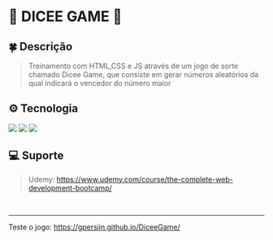 # 🎲         DICEE GAME           🎲

## 🍀 Descrição
> Treinamento com HTML,CSS e JS através de um jogo de sorte chamado Dicee Game, que consiste em gerar números aleatórios da qual indicará o vencedor do número maior

## ⚙️ Tecnologia
<div allign="center">
 <img  src="https://img.shields.io/badge/CSS-239120?&style=for-the-badge&logo=css3&logoColor=white" />
 <img  src="https://img.shields.io/badge/JavaScript-F7DF1E?style=for-the-badge&logo=javascript&logoColor=black" />
 <img  src="https://img.shields.io/badge/HTML-239120?style=for-the-badge&logo=html5&logoColor=white" />
</div>

## 💻 Suporte
> Udemy: https://www.udemy.com/course/the-complete-web-development-bootcamp/

<br/>

***

Teste o jogo: https://gpersijn.github.io/DiceeGame/



